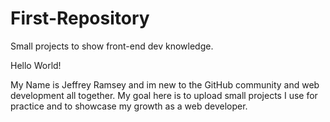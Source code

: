 # First-Repository
Small projects to show front-end dev knowledge.

Hello World!

My Name is Jeffrey Ramsey and im new to the GitHub community and web development all together. My goal here is to upload small projects I use for practice and to showcase my growth as a web developer. 
